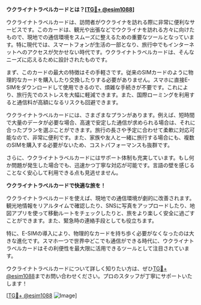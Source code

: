 **ウクライナトラベルカードとは？[[TG💪+ @esim1088](https://t.me/s/esim1088)]**

ウクライナトラベルカードは、訪問者がウクライナを訪れる際に非常に便利なサービスです。このカードは、観光や出張などでウクライナを訪れる方々に向けたもので、現地での通信環境をスムーズに整えるための重要なツールとなっています。特に現代では、スマートフォンが生活の一部となり、旅行中でもインターネットへのアクセスが欠かせない時代です。ウクライナトラベルカードは、そんなニーズに応えるために設計されたものです。

まず、このカードの最大の特徴はその手軽さです。従来のSIMカードのように物理的なカードを購入したり交換したりする必要がありません。スマホに直接E-SIMをダウンロードして使用できるので、煩雑な手続きが不要です。これにより、旅行先でのストレスを大幅に軽減できます。また、国際ローミングを利用すると通信料が高額になるリスクも回避できます。

ウクライナトラベルカードには、さまざまなプランがあります。例えば、短時間で大量のデータが必要な場合、高速で安定した通信が求められる場合は、それに合ったプランを選ぶことができます。旅行の長さや予定に合わせて柔軟に対応可能なので、非常に便利です。また、家族や友人と一緒に旅行する場合にも、複数のSIMを購入する必要がないため、コストパフォーマンスも抜群です。

さらに、ウクライナトラベルカードにはサポート体制も充実しています。もし何か問題が発生した場合でも、迅速かつ丁寧な対応が可能です。言語の壁を感じることなく安心して利用できる点も見逃せません。

**ウクライナトラベルカードで快適な旅を！**

ウクライナトラベルカードを使えば、現地での通信環境が劇的に改善されます。観光地情報をリアルタイムで確認したり、SNSに写真をアップロードしたり、地図アプリを使って移動ルートをチェックしたりと、旅をより楽しく安全に過ごすことができます。また、緊急時の連絡手段としても役立ちます。

特に、E-SIMの導入により、物理的なカードを持ち歩く必要がなくなったのは大きな進化です。スマホ一つで世界中どこでも通信ができる時代に、ウクライナトラベルカードはその利便性を最大限に活用できるツールとして注目されています。

ウクライナトラベルカードについて詳しく知りたい方は、ぜひ[TG💪+ @esim1088](https://t.me/s/esim1088)までお問い合わせください。プロのスタッフが丁寧にサポートいたします！

[[TG💪+ @esim1088](https://t.me/s/esim1088) ![Image](https://i.postimg.cc/Y0z9fWf4/image.png)]